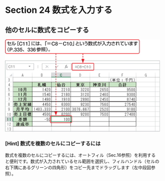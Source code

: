 # Section 24 数式を入力する

## 他のセルに数式をコピーする

![](001.png)

### [Hint] 数式を複数のセルにコピーするには

数式を複数のセルにコピーするには、オートフィル（Sec.16参照）を利用すると便利です。数式が入力されているセル範囲を選択し、フィルハンドル（セルの右下隅にあるグリーンの四角形）をコピー先までドラッグします（左中段図参照）。
